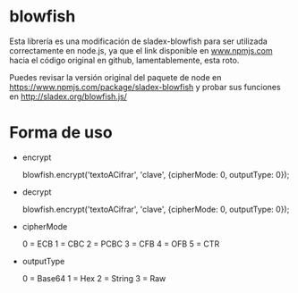 # blowfish

Esta librería es una modificación de sladex-blowfish para ser utilizada correctamente en node.js,
ya que el link disponible en www.npmjs.com hacia el código original en github, lamentablemente, esta roto.

Puedes revisar la versión original del paquete de node en https://www.npmjs.com/package/sladex-blowfish 
y probar sus funciones en http://sladex.org/blowfish.js/


# Forma de uso

- encrypt

	blowfish.encrypt('textoACifrar', 'clave', {cipherMode: 0, outputType: 0});
	
- decrypt

	blowfish.encrypt('textoACifrar', 'clave', {cipherMode: 0, outputType: 0});
	
- cipherMode

    0 = ECB
    1 = CBC
    2 = PCBC
    3 = CFB
    4 = OFB
    5 = CTR

- outputType

    0 = Base64
    1 = Hex
    2 = String
    3 = Raw